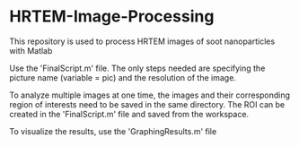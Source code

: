# HRTEM-Image-Processing
This repository is used to process HRTEM images of soot nanoparticles with Matlab

Use the 'FinalScript.m' file.
The only steps needed are specifying the picture name (variable = pic) and the resolution of the image.

To analyze multiple images at one time, the images and their corresponding region of interests need to be saved in the same directory. The ROI can be created in the 'FinalScript.m' file and saved from the workspace.

To visualize the results, use the 'GraphingResults.m' file

